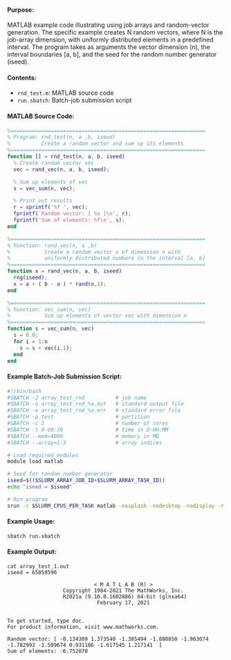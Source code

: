 #### Purpose:

MATLAB example code illustrating using job arrays and random-vector generation. The specific example creates N random vectors, where N is the job-array dimension, with uniformly distributed elements in a predefined interval. The program takes as arguments the vector dimension (n), the interval boundaries [a, b], and the seed for the random number generator (iseed).

#### Contents:

* <code>rnd\_test.m</code>: MATLAB source code
* <code>run.sbatch</code>: Batch-job submission script

#### MATLAB Source Code:

```matlab
%===============================================================
% Program: rnd_test(n, a ,b, iseed)
%          Create a random vector and sum up its elements
%===============================================================
function [] = rnd_test(n, a, b, iseed)
  % Create random vector vec
  vec = rand_vec(n, a, b, iseed);

  % Sum up elements of vec
  s = vec_sum(n, vec);

  % Print out results
  r = sprintf('%f ', vec);
  fprintf('Random vector: [ %s ]\n', r);
  fprintf('Sum of elements: %f\n', s);
end

%===============================================================
% Function: rand_vec(n, a ,b)
%           Create a random vector x of dimension n with
%           uniformly distributed numbers in the interval [a, b]
%===============================================================
function x = rand_vec(n, a, b, iseed)
  rng(iseed);
  x = a + ( b - a ) * rand(n,1);
end

%===============================================================
% Function: vec_sum(n, vec)
%           Sum up elements of vector vec with dimension n
%===============================================================
function s = vec_sum(n, vec)
  s = 0.0;
  for i = 1:n
    s = s + vec(i,1);
  end
end
```

#### Example Batch-Job Submission Script:

```bash
#!/bin/bash
#SBATCH -J array_test_rnd          # job name
#SBATCH -o array_test_rnd_%a.out   # standard output file
#SBATCH -e array_test_rnd_%a.err   # standard error file
#SBATCH -p test                    # partition
#SBATCH -c 1                       # number of cores
#SBATCH -t 0-00:30                 # time in D-HH:MM
#SBATCH --mem=4000                 # memory in MB
#SBATCH --array=1-3                # array indices

# Load required modules
module load matlab

# Seed for random number generator
iseed=$(($SLURM_ARRAY_JOB_ID+$SLURM_ARRAY_TASK_ID))
echo "iseed = $iseed"

# Run program
srun -c $SLURM_CPUS_PER_TASK matlab -nosplash -nodesktop -nodisplay -r "rnd_test(10, -2, 2, $iseed); exit"
```

#### Example Usage:

```bash
sbatch run.sbatch
```

#### Example Output:

```
cat array_test_1.out
iseed = 65859596

                            < M A T L A B (R) >
                  Copyright 1984-2021 The MathWorks, Inc.
                  R2021a (9.10.0.1602886) 64-bit (glnxa64)
                             February 17, 2021

 
To get started, type doc.
For product information, visit www.mathworks.com.
 
Random vector: [ -0.134309 1.373540 -1.385494 -1.880850 -1.963074 -1.782992 -1.509674 0.931186 -1.617545 1.217141  ]
Sum of elements: -6.752070
```
